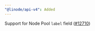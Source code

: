 ```yaml
---
"@linode/api-v4": Added
---
```


Support for Node Pool `label` field ([#12710](https://github.com/linode/manager/pull/12710))
